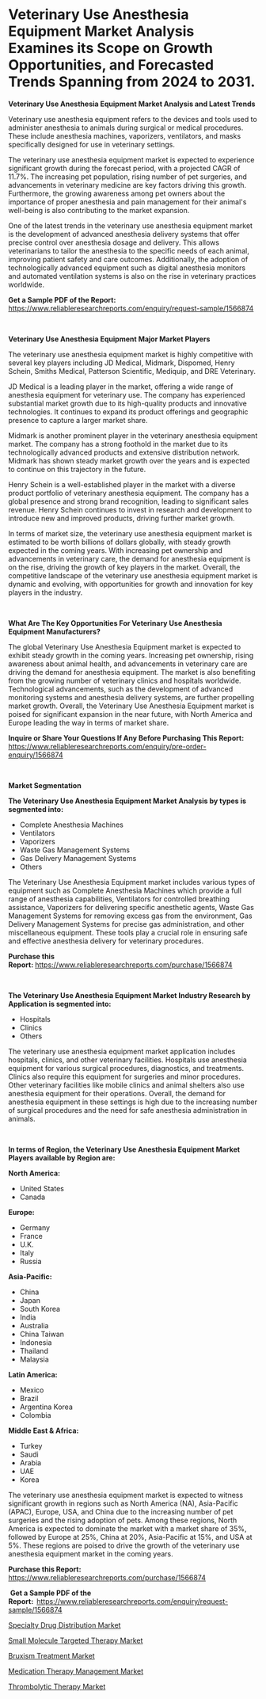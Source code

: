 <p><h1>Veterinary Use Anesthesia Equipment Market Analysis Examines its Scope on Growth Opportunities, and Forecasted Trends Spanning from 2024 to 2031.</h1></p><p><strong>Veterinary Use Anesthesia Equipment Market Analysis and Latest Trends</strong></p>
<p><p>Veterinary use anesthesia equipment refers to the devices and tools used to administer anesthesia to animals during surgical or medical procedures. These include anesthesia machines, vaporizers, ventilators, and masks specifically designed for use in veterinary settings.</p><p>The veterinary use anesthesia equipment market is expected to experience significant growth during the forecast period, with a projected CAGR of 11.7%. The increasing pet population, rising number of pet surgeries, and advancements in veterinary medicine are key factors driving this growth. Furthermore, the growing awareness among pet owners about the importance of proper anesthesia and pain management for their animal's well-being is also contributing to the market expansion.</p><p>One of the latest trends in the veterinary use anesthesia equipment market is the development of advanced anesthesia delivery systems that offer precise control over anesthesia dosage and delivery. This allows veterinarians to tailor the anesthesia to the specific needs of each animal, improving patient safety and care outcomes. Additionally, the adoption of technologically advanced equipment such as digital anesthesia monitors and automated ventilation systems is also on the rise in veterinary practices worldwide.</p></p>
<p><strong>Get a Sample PDF of the Report:&nbsp;</strong> <a href="https://www.reliableresearchreports.com/enquiry/request-sample/1566874">https://www.reliableresearchreports.com/enquiry/request-sample/1566874</a></p>
<p>&nbsp;</p>
<p><strong>Veterinary Use Anesthesia Equipment Major Market Players</strong></p>
<p><p>The veterinary use anesthesia equipment market is highly competitive with several key players including JD Medical, Midmark, Dispomed, Henry Schein, Smiths Medical, Patterson Scientific, Mediquip, and DRE Veterinary. </p><p>JD Medical is a leading player in the market, offering a wide range of anesthesia equipment for veterinary use. The company has experienced substantial market growth due to its high-quality products and innovative technologies. It continues to expand its product offerings and geographic presence to capture a larger market share.</p><p>Midmark is another prominent player in the veterinary anesthesia equipment market. The company has a strong foothold in the market due to its technologically advanced products and extensive distribution network. Midmark has shown steady market growth over the years and is expected to continue on this trajectory in the future.</p><p>Henry Schein is a well-established player in the market with a diverse product portfolio of veterinary anesthesia equipment. The company has a global presence and strong brand recognition, leading to significant sales revenue. Henry Schein continues to invest in research and development to introduce new and improved products, driving further market growth.</p><p>In terms of market size, the veterinary use anesthesia equipment market is estimated to be worth billions of dollars globally, with steady growth expected in the coming years. With increasing pet ownership and advancements in veterinary care, the demand for anesthesia equipment is on the rise, driving the growth of key players in the market. Overall, the competitive landscape of the veterinary use anesthesia equipment market is dynamic and evolving, with opportunities for growth and innovation for key players in the industry.</p></p>
<p>&nbsp;</p>
<p><strong>What Are The Key Opportunities For Veterinary Use Anesthesia Equipment Manufacturers?</strong></p>
<p><p>The global Veterinary Use Anesthesia Equipment market is expected to exhibit steady growth in the coming years. Increasing pet ownership, rising awareness about animal health, and advancements in veterinary care are driving the demand for anesthesia equipment. The market is also benefiting from the growing number of veterinary clinics and hospitals worldwide. Technological advancements, such as the development of advanced monitoring systems and anesthesia delivery systems, are further propelling market growth. Overall, the Veterinary Use Anesthesia Equipment market is poised for significant expansion in the near future, with North America and Europe leading the way in terms of market share.</p></p>
<p><strong>Inquire or Share Your Questions If Any Before Purchasing This Report:</strong> <a href="https://www.reliableresearchreports.com/enquiry/pre-order-enquiry/1566874">https://www.reliableresearchreports.com/enquiry/pre-order-enquiry/1566874</a></p>
<p>&nbsp;</p>
<p><strong>Market Segmentation</strong></p>
<p><strong>The Veterinary Use Anesthesia Equipment Market Analysis by types is segmented into:</strong></p>
<p><ul><li>Complete Anesthesia Machines</li><li>Ventilators</li><li>Vaporizers</li><li>Waste Gas Management Systems</li><li>Gas Delivery Management Systems</li><li>Others</li></ul></p>
<p><p>The Veterinary Use Anesthesia Equipment market includes various types of equipment such as Complete Anesthesia Machines which provide a full range of anesthesia capabilities, Ventilators for controlled breathing assistance, Vaporizers for delivering specific anesthetic agents, Waste Gas Management Systems for removing excess gas from the environment, Gas Delivery Management Systems for precise gas administration, and other miscellaneous equipment. These tools play a crucial role in ensuring safe and effective anesthesia delivery for veterinary procedures.</p></p>
<p><strong>Purchase this Report:&nbsp;</strong><a href="https://www.reliableresearchreports.com/purchase/1566874">https://www.reliableresearchreports.com/purchase/1566874</a></p>
<p>&nbsp;</p>
<p><strong>The Veterinary Use Anesthesia Equipment Market Industry Research by Application is segmented into:</strong></p>
<p><ul><li>Hospitals</li><li>Clinics</li><li>Others</li></ul></p>
<p><p>The veterinary use anesthesia equipment market application includes hospitals, clinics, and other veterinary facilities. Hospitals use anesthesia equipment for various surgical procedures, diagnostics, and treatments. Clinics also require this equipment for surgeries and minor procedures. Other veterinary facilities like mobile clinics and animal shelters also use anesthesia equipment for their operations. Overall, the demand for anesthesia equipment in these settings is high due to the increasing number of surgical procedures and the need for safe anesthesia administration in animals.</p></p>
<p>&nbsp;</p>
<p><strong>In terms of Region, the Veterinary Use Anesthesia Equipment Market Players available by Region are:</strong></p>
<p>
    <p> <strong> North America: </strong>
        <ul>
            <li>United States</li>
            <li>Canada</li>
        </ul>
        </p> 
    <p> <strong> Europe: </strong>
        <ul>
            <li>Germany</li>
            <li>France</li>
            <li>U.K.</li>
            <li>Italy</li>
            <li>Russia</li>
        </ul>
        </p> 
    <p> <strong> Asia-Pacific: </strong>
        <ul>
            <li>China</li>
            <li>Japan</li>
            <li>South Korea</li>
            <li>India</li>
            <li>Australia</li>
            <li>China Taiwan</li>
            <li>Indonesia</li>
            <li>Thailand</li>
            <li>Malaysia</li>
        </ul>
        </p> 
    <p> <strong> Latin America: </strong>
        <ul>
            <li>Mexico</li>
            <li>Brazil</li>
            <li>Argentina Korea</li>
            <li>Colombia</li>
        </ul>
        </p> 
    <p> <strong> Middle East & Africa: </strong>
        <ul>
            <li>Turkey</li>
            <li>Saudi</li>
            <li>Arabia</li>
            <li>UAE</li>
            <li>Korea</li>
        </ul>
    </p>
    </p>
<p><p>The veterinary use anesthesia equipment market is expected to witness significant growth in regions such as North America (NA), Asia-Pacific (APAC), Europe, USA, and China due to the increasing number of pet surgeries and the rising adoption of pets. Among these regions, North America is expected to dominate the market with a market share of 35%, followed by Europe at 25%, China at 20%, Asia-Pacific at 15%, and USA at 5%. These regions are poised to drive the growth of the veterinary use anesthesia equipment market in the coming years.</p></p>
<p><strong>Purchase this Report: </strong><a href="https://www.reliableresearchreports.com/purchase/1566874">https://www.reliableresearchreports.com/purchase/1566874</a></p>
<p>&nbsp;<strong>Get a Sample PDF of the Report:&nbsp;&nbsp;</strong><a href="https://www.reliableresearchreports.com/enquiry/request-sample/1566874">https://www.reliableresearchreports.com/enquiry/request-sample/1566874</a></p>
<p><strong></strong></p>
<p><p><a href="https://medium.com/@craigholmes62/specialty-drug-distribution-market-analysis-and-sze-forecasted-for-period-from-2024-to-2031-1a9176c2a157">Specialty Drug Distribution Market</a></p><p><a href="https://medium.com/@tyreekhuel2023/small-molecule-targeted-therapy-market-analysis-and-sze-forecasted-for-period-from-2024-to-2031-d1eb006e0c71">Small Molecule Targeted Therapy Market</a></p><p><a href="https://medium.com/@craigholmes62/bruxism-treatment-market-size-and-market-trends-complete-industry-overview-2024-to-2031-cbf9d2924bf2">Bruxism Treatment Market</a></p><p><a href="https://medium.com/@tyreekhuel2023/decoding-medication-therapy-management-market-metrics-market-share-trends-and-growth-patterns-c8afa85532ce">Medication Therapy Management Market</a></p><p><a href="https://medium.com/@tyreekhuel2023/thrombolytic-therapy-market-comprehensive-assessment-by-type-application-and-geography-ef28a9b8b74b">Thrombolytic Therapy Market</a></p></p>